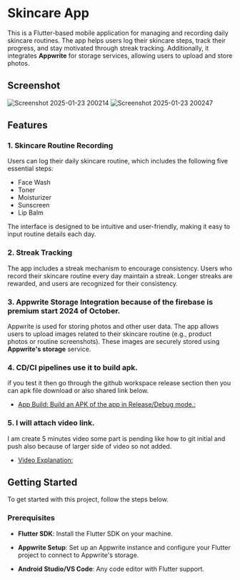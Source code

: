 # Skincare App

This is a Flutter-based mobile application for managing and recording daily skincare routines. The app helps users log their skincare steps, track their progress, and stay motivated through streak tracking. Additionally, it integrates **Appwrite** for storage services, allowing users to upload and store photos.
## Screenshot
![Screenshot 2025-01-23 200214](https://github.com/user-attachments/assets/393c4d9c-f270-4019-9b63-acfbcfb4bcb7)
![Screenshot 2025-01-23 200247](https://github.com/user-attachments/assets/ffcc0f2e-1ab9-45ab-895f-90179a9668d4)

## Features

### 1. Skincare Routine Recording
Users can log their daily skincare routine, which includes the following five essential steps:
- Face Wash
- Toner
- Moisturizer
- Sunscreen
- Lip Balm

The interface is designed to be intuitive and user-friendly, making it easy to input routine details each day.

### 2. Streak Tracking
The app includes a streak mechanism to encourage consistency. Users who record their skincare routine every day maintain a streak. Longer streaks are rewarded, and users are recognized for their consistency.

### 3. Appwrite Storage Integration because of the firebase is premium start 2024 of October.
Appwrite is used for storing photos and other user data. The app allows users to upload images related to their skincare routine (e.g., product photos or routine screenshots). These images are securely stored using **Appwrite's storage** service.

### 4. CD/CI pipelines use it to build apk.
if you test it then go through the github workspace release section then you can apk file download or also shared link below. 
- [App Build: Build an APK of the app in Release/Debug mode.:](https://github.com/sarvajeet23/skincare_app/releases)

### 5. I will attach video link.
I am create 5 minutes video some part is pending like how to git initial and push also because of larger side of video so not added.
- [Video Explanation:](https://drive.google.com/file/d/1yoqScb4UFbdCq6LZLHLR-jmXCNNVP1EV/view?usp=drive_link)



## Getting Started

To get started with this project, follow the steps below.

### Prerequisites

- **Flutter SDK**: Install the Flutter SDK on your machine.
- **Appwrite Setup**: Set up an Appwrite instance and configure your Flutter project to connect to Appwrite's storage.

- **Android Studio/VS Code**: Any code editor with Flutter support.

